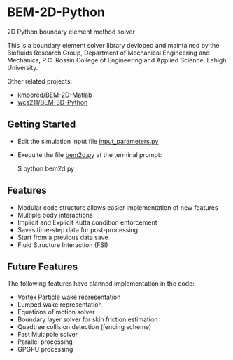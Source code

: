 # BEM-2D-Python
2D Python boundary element method solver

This is a boundary element solver library devloped and maintained by the Biofluids Research Group, Department of Mechanical Engineering and Mechanics, P.C. Rossin College of Engineering and Applied Science, Lehigh University.

Other related projects:

* [kmoored/BEM-2D-Matlab](https://github.com/kmoored/BEM-2D-Matlab)
* [wcs211/BEM-3D-Python](https://github.com/wcs211/BEM-3D-Python)

## Getting Started
* Edit the simulation input file [input_parameters.py](https://github.com/wcs211/BEM-2D-Python/blob/master/input_parameters.py)
* Execuite the file [bem2d.py](https://github.com/wcs211/BEM-2D-Python/blob/BEM2DFSI/bem2d.py) at the terminal prompt:

	$ python bem2d.py

## Features

* Modular code structure allows easier implementation of new features
* Multiple body interactions
* Implicit and Explicit Kutta condition enforcement
* Saves time-step data for post-processing
* Start from a previous data save
* Fluid Structure Interaction (FSI)

## Future Features
The following features have planned implementation in the code:

* Vortex Particle wake representation
* Lumped wake representation
* Equations of motion solver
* Boundary layer solver for skin friction estimation
* Quadtree collision detection (fencing scheme)
* Fast Multipole solver
* Parallel processing
* GPGPU processing
